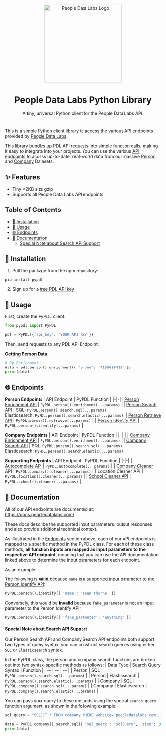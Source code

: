 <p align="center">
<img src="https://i.imgur.com/S7DkZtr.png" width="250" alt="People Data Labs Logo">
</p>
<h1 align="center">People Data Labs Python Library</h1>
<p align="center">
A tiny, universal Python client for the People Data Labs API.
</p>

#
This is a simple Python client library to access the various API endpoints provided by [People Data Labs](https://www.peopledatalabs.com/).

This library bundles up PDL API requests into simple function calls, making it easy to integrate into your projects. You can use the various [API endpoints](#endpoints) to access up-to-date, real-world data from our massive [Person](https://docs.peopledatalabs.com/docs/stats) and [Company](https://docs.peopledatalabs.com/docs/company-stats) Datasets.  

## ✨ Features
- Tiny <2KB size gzip
- Supports all People Data Labs API endpoints

## Table of Contents
- [🔧 Installation](#installation)
- [🚀 Usage](#usage)
- [🌐 Endpoints](#endpoints)
- [📘 Documentation](#documentation)
    - [Special Note about Search API Support](#special-note)


## 🔧 Installation <a name="installation"></a>

1. Pull the package from the npm repository:

```bash
pip install pypdl
```

2. Sign up for a [free PDL API key](https://www.peopledatalabs.com/signup)

## 🚀 Usage <a name="usage"></a>

First, create the PyPDL client:

```py
from pypdl import PyPDL

pdl = PyPDL({'api_key': 'YOUR API KEY'})
```

Then, send requests to any PDL API Endpoint:

**Getting Person Data**
```py
# By Enrichment
data = pdl.person().enrichment({ 'phone': '4155688415' })
print(data)
```

## 🌐 Endpoints <a name="endpoints"></a>

**Person Endpoints**
| API Endpoint | PyPDL Function |
|-|-|
| [Person Enrichment API](https://docs.peopledatalabs.com/docs/enrichment-api) | `PyPDL.person().enrichment(...params)` |
| [Person Search API](https://docs.peopledatalabs.com/docs/search-api) | SQL: `PyPDL.person().search.sql(...params)` <br/> Elasticsearch: `PyPDL.person().search.elastic(...params)`|
| [Person Retrieve API](https://docs.peopledatalabs.com/docs/person-retrieve-api) | `PyPDL.person().retrieve(...params)` |
| [Person Identify API](https://docs.peopledatalabs.com/docs/identify-api) | `PyPDL.person().identify(...params)` |

**Company Endpoints**
| API Endpoint | PyPDL Function |
|-|-|
| [Company Enrichment API](https://docs.peopledatalabs.com/docs/company-enrichment-api) | `PyPDL.person().enrichment(...params)` |
| [Company Search API](https://docs.peopledatalabs.com/docs/company-search-api) | SQL: `PyPDL.person().search.sql(...params)` <br/> Elasticsearch: `PyPDL.person().search.elastic(...params)`|

**Supporting Endpoints**
| API Endpoint | PyPDL Function |
|-|-|
| [Autocomplete API](https://docs.peopledatalabs.com/docs/autocomplete-api) | `PyPDL.autocomplete(...params)` |
| [Company Cleaner API](https://docs.peopledatalabs.com/docs/cleaner-apis#companyclean) | `PyPDL.company().cleaner(...params)` |
| [Location Cleaner API](https://docs.peopledatalabs.com/docs/cleaner-apis#locationclean) | `PyPDL.location().cleaner(...params)` |
| [School Cleaner API](https://docs.peopledatalabs.com/docs/cleaner-apis#schoolclean) | `PyPDL.school().cleaner(...params)` |


## 📘 Documentation <a name="documentation"></a>

All of our API endpoints are documented at: https://docs.peopledatalabs.com/

These docs describe the supported input parameters, output responses and also provide additional technical context.

As illustrated in the [Endpoints](#endpoints) section above, each of our API endpoints is mapped to a specific method in the PyPDL class.  For each of these class methods, **all function inputs are mapped as input parameters to the respective API endpoint**, meaning that you can use the API documentation linked above to determine the input parameters for each endpoint.

As an example:

The following is **valid** because `name` is a [supported input parameter to the Person Identify API](https://docs.peopledatalabs.com/docs/identify-api-reference#input-parameters):
```py
PyPDL.person().identify({ 'name': 'sean thorne' })
```

Conversely, this would be **invalid** because `fake_parameter` is not an input parameter to the Person Identify API:
```py
PyPDL.person().identify({ 'fake_parameter': 'anything' })
```


#### Special Note about Search API Support <a name="special-note"></a>

Our Person Search API and Company Search API endpoints both support two types of query syntax: you can construct search queries using either `SQL` or `Elasticsearch` syntax.

In the PyPDL class, the person and company search functions are broken out into two syntax-specific methods as follows:
| Data Type | Search Query Syntax | Function |
| -- | -- | -- |
| Person | SQL | `PyPDL.person().search.sql(...params)` |
| Person | Elasticsearch | `PyPDL.person().search.elastic(...params)` |
| Company | SQL | `PyPDL.company().search.sql(...params)` |
| Company | Elasticsearch | `PyPDL.company().search.elastic(...params)` |

You can pass your query to these methods using the special `search_query` function argument, as shown in the following example:

```py
sql_query = "SELECT * FROM company WHERE website='peopledatalabs.com';"

data = PyPDL.company().search.sql({ 'sql_query': 'sqlQuery', 'size': 10 })
print(data)
```